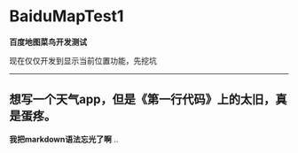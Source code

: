 # BaiduMapTest1
**百度地图菜鸟开发测试**

现在仅仅开发到显示当前位置功能，先挖坑

------
想写一个天气app，但是《第一行代码》上的太旧，真是蛋疼。
-----
**我把markdown语法忘光了啊**
..